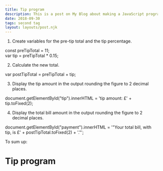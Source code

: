 ```yaml
---
title: Tip program
description: This is a post on My Blog about making a JavaScript program to calculate a tip.
date: 2018-09-30
tags: second tag
layout: layouts/post.njk
---
```

1. Create variables for the pre-tip total and the tip percentage.

const preTipTotal = 11;                                             
var tip = preTipTotal * 0.15;

2. Calculate the new total.

var postTipTotal = preTipTotal + tip;

3. Display the tip amount in the output rounding the figure to 2 decimal places.

<p id="tip"></p>
document.getElementById("tip").innerHTML =
'tip amount: £' + tip.toFixed(2);

4. Display the total bill amount in the output rounding the figure to 2 decimal places.

<p id="payment"></p>
document.getElementById("payment").innerHTML =
'"Your total bill, with tip, is £' + postTipTotal.toFixed(2) + '."';

To sum up:

<h1>Tip program</h1>
   <p id="tip"></p>
   <p id="payment"></p>
   <script>
      const preTipTotal = 11;                                             
      var tip = preTipTotal * 0.15;                                   // Assign the product of pre_tipTotal and 15% to tip
      var postTipTotal = preTipTotal + tip;                           // Assign the sum of preTipTotal and tip to postTipTotal
      document.getElementById("tip").innerHTML =
'tip amount: £' + tip.toFixed(2);                                        
      document.getElementById("payment").innerHTML =
'"Your total bill, with tip, is £' + postTipTotal.toFixed(2) + '."';
   </script>